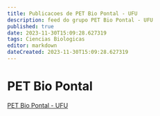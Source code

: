 ```yaml
---
title: Publicacoes de PET Bio Pontal - UFU 
description: feed do grupo PET Bio Pontal - UFU
published: true
date: 2023-11-30T15:09:28.627319
tags: Ciencias Biologicas
editor: markdown
dateCreated: 2023-11-30T15:09:28.627319
---
```


# PET Bio Pontal
[PET Bio Pontal - UFU](/grupo/28PETBioPontalUFU.md)